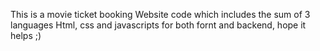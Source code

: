 This is a movie ticket booking Website code which includes the sum of 3 languages Html, css and javascripts for both fornt and backend, hope it helps ;)
